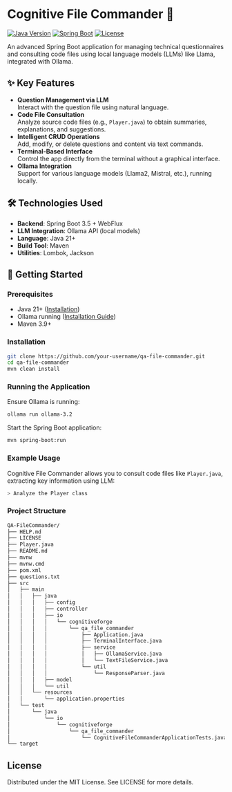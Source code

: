 # Cognitive File Commander 🚀

[![Java Version](https://img.shields.io/badge/Java-21%2B-blue.svg)](https://openjdk.org/projects/jdk/21/)
[![Spring Boot](https://img.shields.io/badge/Spring%20Boot-3.5.0-brightgreen.svg)](https://spring.io/projects/spring-boot)
[![License](https://img.shields.io/badge/License-MIT-green.svg)](https://opensource.org/licenses/MIT)

An advanced Spring Boot application for managing technical questionnaires and consulting code files using local language models (LLMs) like Llama, integrated with Ollama.

## ✨ Key Features
- **Question Management via LLM**  
  Interact with the question file using natural language.
- **Code File Consultation**  
  Analyze source code files (e.g., `Player.java`) to obtain summaries, explanations, and suggestions.
- **Intelligent CRUD Operations**  
  Add, modify, or delete questions and content via text commands.
- **Terminal-Based Interface**  
  Control the app directly from the terminal without a graphical interface.
- **Ollama Integration**  
  Support for various language models (Llama2, Mistral, etc.), running locally.

## 🛠️ Technologies Used
- **Backend**: Spring Boot 3.5 + WebFlux
- **LLM Integration**: Ollama API (local models)
- **Language**: Java 21+
- **Build Tool**: Maven
- **Utilities**: Lombok, Jackson

## 🚀 Getting Started

### Prerequisites
- Java 21+ ([Installation](https://adoptium.net/))
- Ollama running ([Installation Guide](https://ollama.ai/))
- Maven 3.9+

### Installation
```bash
git clone https://github.com/your-username/qa-file-commander.git
cd qa-file-commander
mvn clean install
```

### Running the Application
Ensure Ollama is running:
```bash
ollama run ollama-3.2
```

Start the Spring Boot application:
```bash
mvn spring-boot:run
```

### Example Usage
Cognitive File Commander allows you to consult code files like `Player.java`, extracting key information using LLM:
```bash
> Analyze the Player class
```

### Project Structure
```bash
QA-FileCommander/
├── HELP.md
├── LICENSE
├── Player.java
├── README.md
├── mvnw
├── mvnw.cmd
├── pom.xml
├── questions.txt
├── src
│   ├── main
│   │   ├── java
│   │   │   ├── config
│   │   │   ├── controller
│   │   │   ├── io
│   │   │   │   └── cognitiveforge
│   │   │   │       └── qa_file_commander
│   │   │   │           ├── Application.java
│   │   │   │           ├── TerminalInterface.java
│   │   │   │           ├── service
│   │   │   │           │   ├── OllamaService.java
│   │   │   │           │   └── TextFileService.java
│   │   │   │           └── util
│   │   │   │               └── ResponseParser.java
│   │   │   ├── model
│   │   │   └── util
│   │   └── resources
│   │       └── application.properties
│   └── test
│       └── java
│           └── io
│               └── cognitiveforge
│                   └── qa_file_commander
│                       └── CognitiveFileCommanderApplicationTests.java
└── target
```

## License
Distributed under the MIT License. See LICENSE for more details.
